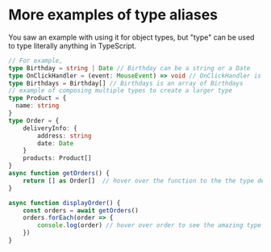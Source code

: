 # More examples of type aliases

You saw an example with using it for object types, but "type" can be used to type literally anything in TypeScript.

```ts {monaco-run}
// For example,
type Birthday = string | Date // Birthday can be a string or a Date
type OnClickHandler = (event: MouseEvent) => void // OnClickHandler is a function that takes a MouseEvent and returns void
type Birthdays = Birthday[] // Birthdays is an array of Birthdays
// example of composing multiple types to create a larger type
type Product = {
  name: string
}
type Order = {
    deliveryInfo: {
        address: string
        date: Date
    }
    products: Product[]
}
async function getOrders() {
    return [] as Order[]  // hover over the function to the the type definition of this function
}

async function displayOrder() {
    const orders = await getOrders()
    orders.forEach(order => {
        console.log(order) // hover over order to see the amazing type information
    })
}

```
